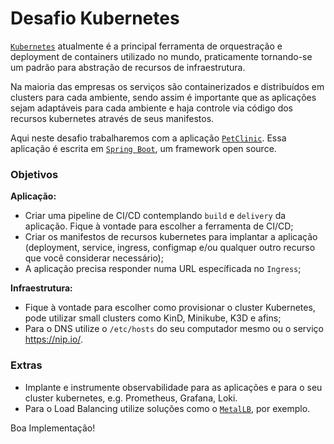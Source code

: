 # Desafio Kubernetes

[`Kubernetes`](https://kubernetes.io/) atualmente é a principal ferramenta de orquestração e deployment de containers utilizado no mundo, praticamente tornando-se um padrão para abstração de recursos de infraestrutura.

Na maioria das empresas os serviços são containerizados e distribuídos em clusters para cada ambiente, sendo assim é importante que as aplicações sejam adaptáveis para cada ambiente e haja controle via código dos recursos kubernetes através de seus manifestos.

Aqui neste desafio trabalharemos com a aplicação [`PetClinic`](https://github.com/spring-projects/spring-petclinic). Essa aplicação é escrita em [`Spring Boot`](https://spring.io/projects/spring-boot), um framework open source.

### Objetivos

**Aplicação:**

* Criar uma pipeline de CI/CD contemplando `build` e `delivery` da aplicação. Fique à vontade para escolher a ferramenta de CI/CD;
* Criar os manifestos de recursos kubernetes para implantar a aplicação (deployment, service, ingress, configmap e/ou qualquer outro recurso que você considerar necessário);
* A aplicação precisa responder numa URL específicada no `Ingress`;

**Infraestrutura:**

* Fique à vontade para escolher como provisionar o cluster Kubernetes, pode utilizar small clusters como KinD, Minikube, K3D e afins;
* Para o DNS utilize o `/etc/hosts` do seu computador mesmo ou o serviço https://nip.io/.

### Extras

* Implante e instrumente observabilidade para as aplicações e para o seu cluster kubernetes, e.g. Prometheus, Grafana, Loki.
* Para o Load Balancing utilize soluções como o [`MetalLB`](https://metallb.universe.tf/), por exemplo.

Boa Implementação!
